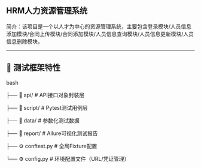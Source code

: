 ## HRM人力资源管理系统
简介：该项目是一个以人才为中心的资源管理系统，主要包含登录模块/人员信息添加模块/合同上传模块/合同添加模块/人员信息查询模块/人员信息更新模块/人员信息删除模块。

---

## 🧪 测试框架特性
bash

├── 📁 api/ # API接口对象封装层

├── 📁 script/ # Pytest测试用例层

├── 📁 data/ # 参数化测试数据

├── 📁 report/ # Allure可视化测试报告

├── ⚙️ conftest.py # 全局Fixture配置

└── ⚙️ config.py # 环境配置文件（URL/凭证管理）
